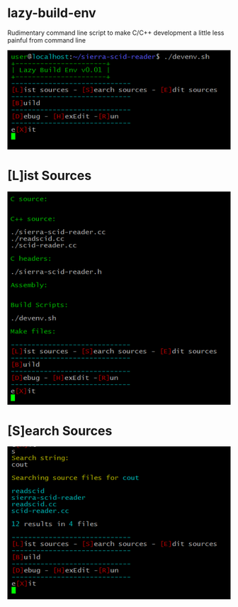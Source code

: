 # lazy-build-env
Rudimentary command line script to make C/C++ development a little less painful from command line

![lazy-dev-env](https://github.com/staythecurse/lazy-build-env/blob/main/lazy-dev-env.png)


# [L]ist Sources
![list-source](https://github.com/staythecurse/lazy-build-env/blob/main/list-source.png)


# [S]earch Sources
![search-source](https://github.com/staythecurse/lazy-build-env/blob/main/search-source.png)

